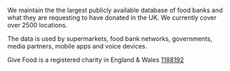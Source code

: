 We maintain the the largest publicly available database of food banks and what they are requesting to have donated in the UK. We currently cover over 2500 locations.

The data is used by supermarkets, food bank networks, governments, media partners, mobile apps and voice devices.

Give Food is a registered charity in England & Wales [1188192](https://register-of-charities.charitycommission.gov.uk/charity-details/?regid=1188192&subid=0)
